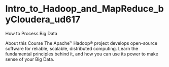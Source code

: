 # Intro_to_Hadoop_and_MapReduce_byCloudera_ud617
How to Process Big Data

About this Course
The Apache™ Hadoop® project develops open-source software for reliable, scalable, distributed computing. Learn the fundamental principles behind it, and how you can use its power to make sense of your Big Data.

